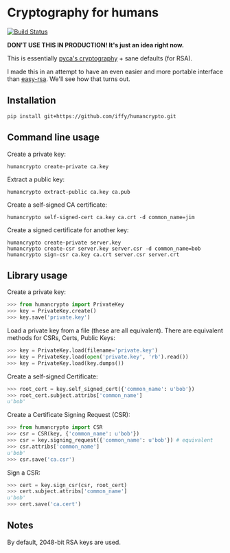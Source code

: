 # Cryptography for humans

[![Build Status](https://travis-ci.org/iffy/humancrypto.svg?branch=master)](https://travis-ci.org/iffy/humancrypto)

**DON'T USE THIS IN PRODUCTION!  It's just an idea right now.**

This is essentially [pyca's cryptography](https://pypi.python.org/pypi/cryptography) + sane defaults (for RSA).

I made this in an attempt to have an even easier and more portable interface than [easy-rsa](https://github.com/OpenVPN/easy-rsa). We'll see how that turns out.


## Installation

    pip install git+https://github.com/iffy/humancrypto.git


## Command line usage

Create a private key:

    humancrypto create-private ca.key

Extract a public key:

    humancrypto extract-public ca.key ca.pub

Create a self-signed CA certificate:

    humancrypto self-signed-cert ca.key ca.crt -d common_name=jim

Create a signed certificate for another key:

    humancrypto create-private server.key
    humancrypto create-csr server.key server.csr -d common_name=bob
    humancrypto sign-csr ca.key ca.crt server.csr server.crt


## Library usage

Create a private key:

```python
>>> from humancrypto import PrivateKey
>>> key = PrivateKey.create()
>>> key.save('private.key')
```

Load a private key from a file (these are all equivalent).  There are equivalent methods for CSRs, Certs, Public Keys:

```python
>>> key = PrivateKey.load(filename='private.key')
>>> key = PrivateKey.load(open('private.key', 'rb').read())
>>> key = PrivateKey.load(key.dumps())
```

Create a self-signed Certificate:

```python
>>> root_cert = key.self_signed_cert({'common_name': u'bob'})
>>> root_cert.subject.attribs['common_name']
u'bob'
```

Create a Certificate Signing Request (CSR):

```python
>>> from humancrypto import CSR
>>> csr = CSR(key, {'common_name': u'bob'})
>>> csr = key.signing_request({'common_name': u'bob'}) # equivalent
>>> csr.attribs['common_name']
u'bob'
>>> csr.save('ca.csr')
```

Sign a CSR:

```python
>>> cert = key.sign_csr(csr, root_cert)
>>> cert.subject.attribs['common_name']
u'bob'
>>> cert.save('ca.cert')
```

<!--
XXX Verify that a certificate was signed by a private key:

```python
>>> key.verify(cert)
```

-->

<!--
XXX Verify a certificate with a CA certificate:

```python
>>> ca_cert.did_sign(presented_cert)
True
>>> presented_cert.attribs['common_name']
'foo'
```
-->


## Notes

By default, 2048-bit RSA keys are used.
